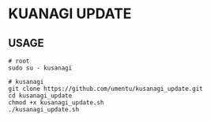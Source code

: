 # KUANAGI UPDATE

## USAGE
```
# root
sudo su - kusanagi

# kusanagi
git clone https://github.com/umentu/kusanagi_update.git
cd kusanagi_update
chmod +x kusanagi_update.sh
./kusanagi_update.sh
```